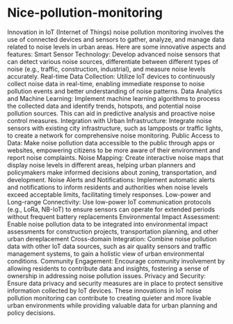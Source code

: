 # Nice-pollution-monitoring
Innovation in IoT (Internet of Things) noise pollution monitoring involves the use of connected devices and sensors to gather, analyze, and manage data related to noise levels in urban areas. Here are some innovative aspects and features:
Smart Sensor Technology:
 Develop advanced noise sensors that can detect various noise sources, differentiate between different types of noise (e.g., traffic, construction, industrial), and measure noise levels accurately.
Real-time Data Collection:
 Utilize IoT devices to continuously collect noise data in real-time, enabling immediate response to noise pollution events and better understanding of noise patterns.
Data Analytics and Machine Learning: Implement machine learning algorithms to process the collected data and identify trends, hotspots, and potential noise pollution sources. This can aid in predictive analysis and proactive noise control measures.
Integration with Urban Infrastructure:
 Integrate noise sensors with existing city infrastructure, such as lampposts or traffic lights, to create a network for comprehensive noise monitoring.
Public Access to Data:
 Make noise pollution data accessible to the public through apps or websites, empowering citizens to be more aware of their environment and report noise complaints.
Noise Mapping:
 Create interactive noise maps that display noise levels in different areas, helping urban planners and policymakers make informed decisions about zoning, transportation, and development.
Noise Alerts and Notifications:
 Implement automatic alerts and notifications to inform residents and authorities when noise levels exceed acceptable limits, facilitating timely responses.
Low-power and Long-range Connectivity:
 Use low-power IoT communication protocols (e.g., LoRa, NB-IoT) to ensure sensors can operate for extended periods without frequent battery replacements
Environmental Impact Assessment: Enable noise pollution data to be integrated into environmental impact assessments for construction projects, transportation planning, and other urban dereplacement
Cross-domain Integration:
 Combine noise pollution data with other IoT data sources, such as air quality sensors and traffic management systems, to gain a holistic view of urban environmental conditions.
Community Engagement: Encourage community involvement by allowing residents to contribute data and insights, fostering a sense of ownership in addressing noise pollution issues.
Privacy and Security:
 Ensure data privacy and security measures are in place to protect sensitive information collected by IoT devices.
These innovations in IoT noise pollution monitoring can contribute to creating quieter and more livable urban environments while providing valuable data for urban planning and policy decisions.

